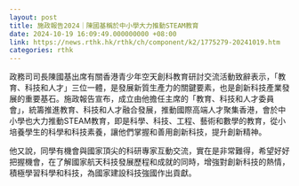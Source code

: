 ```yaml
---
layout: post
title: 施政報告2024｜陳國基稱於中小學大力推動STEAM教育
date: 2024-10-19 16:09:49.000000000 +08:00
link: https://news.rthk.hk/rthk/ch/component/k2/1775279-20241019.htm
categories: rthk
---
```


政務司司長陳國基出席有關香港青少年空天創科教育研討交流活動致辭表示，「教育、科技和人才」三位一體，是發展新質生產力的關鍵要素，也是創新科技產業發展的重要基石。施政報告宣布，成立由他擔任主席的「教育、科技和人才委員會」，統籌推進教育、科技和人才融合發展，推動國際高端人才聚集香港，會於中小學也大力推動STEAM教育，即是科學、科技、工程、藝術和數學的教育，從小培養學生的科學和科技素養，讓他們掌握和善用創新科技，提升創新精神。

他又說，同學有機會與國家頂尖的科研專家互動交流，實在是非常難得，希望好好把握機會，在了解國家航天科技發展歷程和成就的同時，增強對創新科技的熱情，積極學習科學和科技，為國家建設科技強國作出貢獻。
